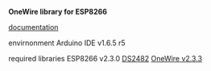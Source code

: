**OneWire library for ESP8266**

[documentation](./doc/Esp1wire.md)

envirnonment
Arduino IDE v1.6.5 r5

required libraries
ESP8266 v2.3.0 [DS2482](https://github.com/Pfannex/DS18B20_DS2482) [OneWire v2.3.3](https://github.com/PaulStoffregen/OneWire)
